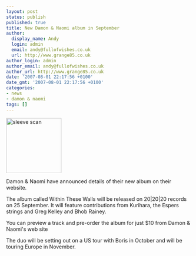 ```yaml
---
layout: post
status: publish
published: true
title: New Damon & Naomi album in September
author:
  display_name: Andy
  login: admin
  email: andy@fullofwishes.co.uk
  url: http://www.grange85.co.uk
author_login: admin
author_email: andy@fullofwishes.co.uk
author_url: http://www.grange85.co.uk
date: '2007-08-01 22:17:56 +0100'
date_gmt: '2007-08-01 22:17:56 +0100'
categories:
- news
- damon & naomi
tags: []
---
```

<div class="imagebox-right"><img src="https://media.fullofwishes.co.uk/03-damon_and_naomi/sleeves/dan_withinthesewalls.jpg" width="150" height="150" alt="sleeve scan"/></div>
<p>Damon & Naomi have announced details of their new album <span class="removed_link" title="http://www.damonandnaomi.com/frameset/frame.html?http%3A//www.damonandnaomi.com/frameset/main.html">on their website</span>.</p>
<p>The album called Within These Walls will be released on 20|20|20 records on 25 September. It will feature contributions from Kurihara, the Espers strings and Greg Kelley and Bhob Rainey.</p>
<p>You can preview a track and pre-order the album for just $10 from <span class="removed_link" title="http://www.damonandnaomi.com/frameset/frame.html?http%3A//www.damonandnaomi.com/albums/within.html">Damon & Naomi's web site</span></p>
<p>The duo will be setting out on a US tour with Boris in October and will be touring Europe in November.</p>
